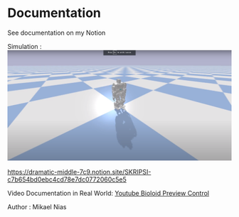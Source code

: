 # Documentation

See documentation on my Notion
<br>

Simulation : ![alt text](https://github.com/Mikael17125/Bioloid-Preview-Control/blob/5187be1038f75e132cd963debc6ca803a1492740/img/simulation.png) 


https://dramatic-middle-7c9.notion.site/SKRIPSI-c7b654bd0ebc4cd78e7dc0772060c5e5

Video Documentation in Real World: [Youtube Bioloid Preview Control](https://www.youtube.com/watch?v=nTc8X4GceEk&feature=youtu.be)

Author : Mikael Nias



